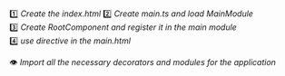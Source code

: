 :one: _Create the index.html_ 
:two: _Create main.ts and load MainModule_  
:three: _Create RootComponent and register it in the main module_  
:four: _use <main-component> directive in the main.html_  

:eye: *Import all the necessary decorators and modules for the application*  